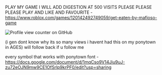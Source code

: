 PLAY MY GAME I WILL ADD DIGESTION AT 500 VISITS PLEASE PLEASE PLEASE PLAY AND LIKE AND FAVOURITE - https://www.roblox.com/games/120142492749059/get-eaten-by-mafioso-game

![Profile view counter on GitHub](https://komarev.com/ghpvc/?username=eveleen-evee&color=yellow&style=for-the-badge)

(i gen dont know why its so many views i havent had this on my ponytown in AGES)
will follow back if u follow me

every symbol that works with ponytown font -
https://docs.google.com/document/d/1mqCso9V14Jiu9uJ-zu72eOJN9mw9CE1OfSrlp9krPF0/edit?usp=sharing
